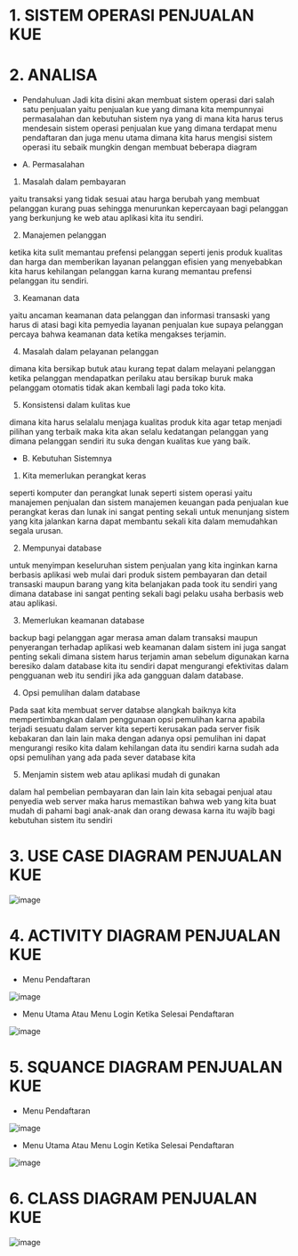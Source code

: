 # 1. SISTEM OPERASI PENJUALAN KUE

# 2. ANALISA

- Pendahuluan
       Jadi kita disini akan membuat sistem operasi dari salah satu penjualan yaitu penjualan kue yang dimana kita mempunnyai permasalahan dan kebutuhan sistem nya yang di mana kita harus terus mendesain sistem operasi penjualan kue yang dimana terdapat menu pendaftaran dan juga menu utama dimana kita harus mengisi sistem operasi itu sebaik mungkin dengan membuat beberapa diagram 


- A. Permasalahan

1. Masalah dalam pembayaran 

yaitu transaksi yang tidak sesuai atau harga berubah yang membuat pelanggan kurang puas sehingga menurunkan kepercayaan bagi pelanggan yang berkunjung ke web atau aplikasi kita itu sendiri.

2. Manajemen pelanggan 

ketika kita sulit memantau prefensi pelanggan seperti jenis produk kualitas dan harga dan memberikan layanan pelanggan efisien yang menyebabkan kita harus kehilangan pelanggan karna kurang memantau prefensi pelanggan itu sendiri.

3. Keamanan data 

yaitu ancaman keamanan data pelanggan dan informasi transaski yang harus di atasi bagi kita pemyedia layanan penjualan kue supaya pelanggan percaya bahwa keamanan data ketika mengakses terjamin.

4. Masalah dalam pelayanan pelanggan

dimana kita bersikap butuk atau kurang tepat dalam melayani pelanggan ketika pelanggan mendapatkan perilaku atau bersikap buruk maka pelanggam otomatis tidak akan kembali lagi pada toko kita.

5. Konsistensi dalam kulitas kue 

dimana kita harus selalalu menjaga kualitas produk kita agar tetap menjadi pilihan yang terbaik maka kita akan selalu kedatangan pelanggan yang dimana pelanggan sendiri itu suka dengan kualitas kue yang baik.

- B. Kebutuhan Sistemnya

1. Kita memerlukan perangkat keras 

seperti komputer dan perangkat lunak seperti sistem operasi yaitu manajemen penjualan dan sistem manajemen keuangan pada penjualan kue perangkat keras dan lunak ini sangat penting sekali untuk menunjang sistem yang kita jalankan karna dapat membantu sekali kita dalam memudahkan segala urusan.

2. Mempunyai database 

untuk menyimpan keseluruhan sistem penjualan yang kita inginkan karna berbasis aplikasi web mulai dari produk sistem pembayaran dan detail transaski maupun barang yang kita belanjakan pada took itu sendiri yang dimana database ini sangat penting sekali bagi pelaku usaha berbasis web atau aplikasi.

3. Memerlukan keamanan database 

backup bagi pelanggan agar merasa aman dalam transaksi maupun penyerangan terhadap aplikasi web keamanan dalam sistem ini juga sangat penting sekali dimana sistem harus terjamin aman sebelum digunakan karna beresiko dalam database kita itu sendiri dapat mengurangi efektivitas dalam pengguanan web itu sendiri jika ada gangguan dalam database.

4. Opsi pemulihan dalam database

Pada saat kita membuat server databse alangkah baiknya kita mempertimbangkan dalam penggunaan opsi pemulihan karna apabila terjadi sesuatu dalam server kita seperti kerusakan pada server fisik kebakaran dan lain lain maka dengan adanya opsi pemulihan ini dapat mengurangi resiko kita dalam kehilangan data itu sendiri karna sudah ada opsi pemulihan yang ada pada sever database kita


5. Menjamin sistem web atau aplikasi mudah di gunakan 

dalam hal pembelian pembayaran dan lain lain kita sebagai penjual atau penyedia web server maka harus memastikan bahwa web yang kita buat mudah di pahami  bagi anak-anak dan orang dewasa karna itu wajib bagi kebutuhan sistem itu sendiri




 # 3. USE CASE DIAGRAM PENJUALAN KUE



![image](https://github.com/muhammadzidanfadilah/RPL-PENJUALAN-KUE/assets/115553474/fd0cf5ee-b3b7-4a4c-9d22-4fbdd859abd7)








 # 4. ACTIVITY DIAGRAM PENJUALAN KUE

- Menu Pendaftaran




![image](https://github.com/muhammadzidanfadilah/RPL-PENJUALAN-KUE/assets/115553474/f552457e-9b6f-472a-b5cd-8a1e8da55260)








- Menu Utama Atau Menu Login Ketika Selesai Pendaftaran



![image](https://github.com/muhammadzidanfadilah/RPL-PENJUALAN-KUE/assets/115553474/d3a83d31-39c4-4732-a7c2-5fd63861d9a1)












 # 5. SQUANCE DIAGRAM PENJUALAN KUE

- Menu Pendaftaran





![image](https://github.com/muhammadzidanfadilah/RPL-PENJUALAN-KUE/assets/115553474/a9943184-19ed-431f-b36e-9d479dd302b0)








- Menu Utama Atau Menu Login Ketika Selesai Pendaftaran


![image](https://github.com/muhammadzidanfadilah/RPL-PENJUALAN-KUE/assets/115553474/b2476ea2-21d7-4c41-aa21-2c0185946468)


# 6. CLASS DIAGRAM PENJUALAN KUE

![image](https://github.com/muhammadzidanfadilah/RPL-PENJUALAN-KUE/assets/115553474/2799832b-ad65-4363-a07f-809ebd7d49a3)




















